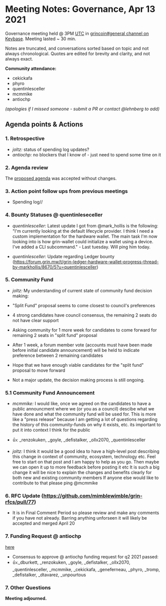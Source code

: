 # Meeting Notes: Governance, Apr 13 2021

Governance meeting held @ 3PM [UTC](http://www.timebie.com/std/utc.php) in [grincoin#general channel on Keybase](https://keybase.io/team/grincoin). Meeting lasted ~ 30 min.

Notes are truncated, and conversations sorted based on topic and not always chronological. Quotes are edited for brevity and clarity, and not always exact.

**Community attendance:**
- cekickafa
- phyro
- quentinlesceller
- mcmmike
- antiochp



_(apologies if I missed someone - submit a PR or contact @lehnberg to add)_



## Agenda points & Actions

### 1. Retrospective
- _joltz:_ status of spending log updates?
 - _antiochp:_ no blockers that I know of - just need to spend some time on it



### 2. Agenda review
The [proposed agenda](link::here) was accepted without changes.

### 3. Action point follow ups from previous meetings
 - Spending log//


### 4. Bounty Statuses @ quentinleseceller
- _quentinlesceller:_ Latest update I got from @mark_hollis is the following:
"I'm currently looking at the default lifecycle provider. I think I need a custom implementation for the hardware wallet.
The main task I'm now looking into is how grin-wallet could initialize a wallet using a device. I've added a CLI subcommand." - Last tuesday. Will ping him today.

- _quentinlesceller:_ Update regarding Ledger bounty (https://forum.grin.mw/t/grin-ledger-hardware-wallet-progress-thread-by-markhollis/8670/5?u=quentinlesceller)


### 5. Community Fund
- _joltz:_ My understanding of current state of community fund decision making:
 - "Split Fund" proposal seems to come closest to council's preferences
 - 4 strong candidates have council consensus, the remaining 2 seats do not have clear support
 - Asking community for 1 more week for candidates to come forward for remaining 2 seats in "split fund" proposal
 - After 1 week, a forum member vote (accounts must have been made before initial candidate announcement) will be held to indicate preference between 2 remaining candidates
 - Hope that we have enough viable candidates for the "split fund" proposal to move forward

- Not a major update, the decision making process is still ongoing.


### 5.1 Community Fund Announcement 
- _mcmmike:_ I would like, once we agreed on the candidates to have a public announcment where we (or you as a council) descibe what we have done and what the community fund will be used for. This is more like a "press release" because I am getting a lot of questions regarding the history of this community-funds on why it exists, etc. its important to put it into context I think for the public
 - 👍: _renzokuken, _goyle, _defistalker, _ollx2070, _quentinlesceller

- _joltz:_ I think it would be a good idea to have a high-level post describing this change in context of community, ecosystem, technology etc. Feel free to start on that post and I am happy to help as you go. Then maybe we can open it up to more feedback before posting it etc It is such a big change it will be nice to explain the changes and benefits clearly for both new and existing community members
If anyone else would like to contribute to that please ping @mcmmike



### 6. RFC Update (https://github.com/mimblewimble/grin-rfcs/pull/77)

- It is in Final Comment Period so please review and make any comments if you have not already. Barring anything unforseen it will likely be accepted and merged April 20





### 7. Funding Request @ antiochp 
[here](https://forum.grin.mw/t/request-for-funding-antioch-apr-jun-q2-2021/871)
- Consensus to approve @ antiochp funding request for q2 2021 passed:
 - 👍:_dburkett,  _renzokuken,  _goyle,  _defistalker,  _ollx2070,  _quentinlesceller, _mcmmike, _cekickafa, _geneferneau, _phyro, _tromp, _defistalker, _dtavarez, _unpourtous

### 7. Other Questions


 

**Meeting adjourned.**
